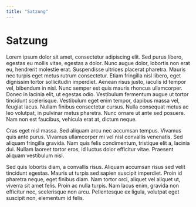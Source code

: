 ```yaml
---
title: "Satzung"
---
```


# Satzung

Lorem ipsum dolor sit amet, consectetur adipiscing elit. Sed purus libero, egestas eu mollis vitae, egestas a dolor.
Nunc augue dolor, lobortis non erat eu, hendrerit molestie erat. Suspendisse ultrices placerat pharetra. Mauris nec
turpis eget metus rutrum consectetur. Etiam fringilla nisl libero, eget dignissim tortor sollicitudin imperdiet. Aenean
risus justo, iaculis id tempor vel, bibendum in nisl. Nunc semper est quis mauris rhoncus ullamcorper. Donec in lacinia
elit, ut egestas odio. Vestibulum fermentum augue ut tortor tincidunt scelerisque. Vestibulum eget enim tempor, dapibus
massa vel, feugiat lacus. Nullam finibus consectetur cursus. Nulla consequat metus ac leo volutpat, in pulvinar metus
pharetra. Nunc ornare ut ante sed posuere. Nam non est faucibus, vehicula erat at, dictum neque.

Cras eget nisl massa. Sed aliquam arcu nec accumsan tempus. Vivamus quis ante purus. Vivamus ullamcorper mi vel nisl
convallis venenatis. Sed aliquam fringilla gravida. Nam quis felis condimentum, tristique elit a, lacinia dui. Nullam
laoreet tortor eros, id luctus dolor efficitur vitae. Praesent aliquam vestibulum nisl.

Sed quis lobortis diam, a convallis risus. Aliquam accumsan risus sed velit tincidunt egestas. Mauris ut turpis sed
sapien suscipit imperdiet. Proin id pharetra neque, eget finibus diam. Nam tortor orci, aliquet vel aliquet ut, viverra
sit amet felis. Proin ac nulla turpis. Nam lacus enim, gravida non efficitur nec, scelerisque non arcu. Pellentesque ex
ligula, volutpat eget suscipit non, elementum id felis.

